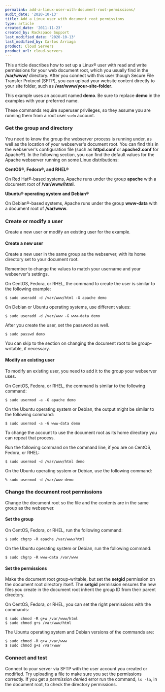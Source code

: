 ```yaml
---
permalink: add-a-linux-user-with-document-root-permissions/
audit_date: '2020-10-13'
title: Add a Linux user with document root permissions
type: article
created_date: '2011-11-23'
created_by: Rackspace Support
last_modified_date: '2020-10-13'
last_modified_by: Carlos Arriaga
product: Cloud Servers
product_url: cloud-servers
---
```


This article describes how to set up a Linux&reg; user with read and write permissions for your web
document root, which you usually find in the **/var/www/** directory. After you connect with this user
though Secure File Transfer Protocol (SFTP), you can upload your website content directly to your
site folder, such as **/var/www/your-site-folder**.

This example uses an account named **demo**. Be sure to replace **demo** in the examples with your preferred name.

These commands require superuser privileges, so they assume you are running them from a root user `sudo` account.

### Get the group and directory

You need to know the group the webserver process is running under, as well as the location of your webserver's
document root. You can find this in the webserver's configuration file (such as **httpd.conf** or **apache2.conf**
for Apache&reg;). In the following section, you can find the default values for the Apache webserver running on
some Linux distributions:

**CentOS&reg;, Fedora&reg;, and RHEL&reg;**

On Red Hat&reg;-based systems, Apache runs under the group **apache** with a document root of **/var/www/html**.

**Ubuntu&reg; operating system and Debian&reg;**

On Debian&reg;-based systems, Apache runs under the group **www-data** with a document root of **/var/www**.

### Create or modify a user

Create a new user or modify an existing user for the example.

#### Create a new user

Create a new user in the same group as the webserver, with its home directory set to your document root.

Remember to change the values to match your username and your webserver's settings.

On CentOS, Fedora, or RHEL, the command to create the user is similar to the following example:

    $ sudo useradd -d /var/www/html -G apache demo

On Debian or Ubuntu operating systems, use different values:

    $ sudo useradd -d /var/www -G www-data demo

After you create the user, set the password as well.

    $ sudo passwd demo

You can skip to the section on changing the document root to be group-writable, if necessary.

#### Modify an existing user

To modify an existing user, you need to add it to the group your webserver uses.

On CentOS, Fedora, or RHEL, the command is similar to the following command:

    $ sudo usermod -a -G apache demo

On the Ubuntu operating system or Debian, the output might be similar to the following command:

    $ sudo usermod -a -G www-data demo

To change the account to use the document root as its home directory you can repeat that process.

Run the following command on the command line, if you are on CentOS, Fedora, or RHEL:

    $ sudo usermod -d /var/www/html demo

On the Ubuntu operating system or Debian, use the following command:

    % sudo usermod -d /var/www demo

### Change the document root permissions

Change the document root so the file and the contents are in the same group as the webserver.

#### Set the group

On CentOS, Fedora, or RHEL, run the following command:

    $ sudo chgrp -R apache /var/www/html

On the Ubuntu operating system or Debian, run the following command:

    $ sudo chgrp -R www-data /var/www

#### Set the permissions

Make the document root group-writable, but set the **setgid** permission on the document root directory itself.
The **setgid** permission ensures the new files you create in the document root inherit the group ID from their
parent directory.

On CentOS, Fedora, or RHEL, you can set the right permissions with the commands:

    $ sudo chmod -R g+w /var/www/html
    $ sudo chmod g+s /var/www/html

The Ubuntu operating system and Debian versions of the commands are:

    $ sudo chmod -R g+w /var/www
    $ sudo chmod g+s /var/www

### Connect and test

Connect to your server via SFTP with the user account you created or modified.
Try uploading a file to make sure you set the permissions correctly. If you get a *permission denied*
error run the command, `ls -la`, in the document root, to check the directory permissions.
